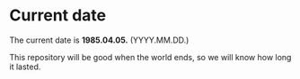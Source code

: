 # Current date

The current date is **1985.04.05.** (YYYY.MM.DD.)

This repository will be good when the world ends, so we will know how long it lasted.